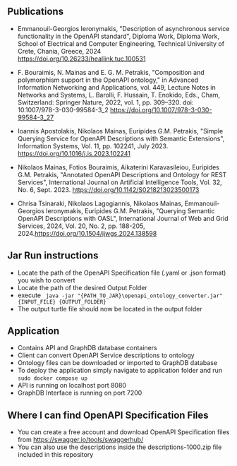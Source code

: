 ## Publications
- Emmanouil-Georgios Ieronymakis, "Description of asynchronous service functionality in the OpenAPI standard", Diploma Work, Diploma Work, School of Electrical and Computer Engineering, Technical University of Crete, Chania, Greece, 2024 
https://doi.org/10.26233/heallink.tuc.100531

- F. Bouraimis, N. Mainas and E. G. M. Petrakis, "Composition and polymorphism support in the OpenAPI ontology," in Advanced Information Networking and Applications, vol. 449, Lecture Notes in Networks and Systems, L. Barolli, F. Hussain, T. Enokido, Eds., Cham, Switzerland: Springer Nature, 2022, vol. 1, pp. 309–320. doi: 10.1007/978-3-030-99584-3_2
https://doi.org/10.1007/978-3-030-99584-3_27

 -  Ioannis Apostolakis, Nikolaos Mainas, Euripides G.M. Petrakis, "Simple Querying Service for OpenAPI Descriptions with Semantic Extensions", Information Systems, Vol. 11, pp. 102241, July 2023.
https://doi.org/10.1016/j.is.2023.102241

- Nikolaos Mainas, Fotios Bouraimis, Aikaterini Karavasileiou, Euripides G.M. Petrakis, "Annotated OpenAPI Descriptions and Ontology for REST Services", International Journal on Artificial Intelligence Tools, Vol. 32, No. 6, Sept. 2023.
https://doi.org/10.1142/S0218213023500173

- Chrisa Tsinaraki, Nikolaos Lagogiannis, Nikolaos Mainas, Emmanouil-Georgios Ieronymakis, Euripides G.M. Petrakis, "Querying Semantic OpenAPI Descriptions with OASL", International Journal of Web and Grid Services, 2024, Vol. 20, No. 2, pp. 188-205, 2024.https://doi.org/10.1504/ijwgs.2024.138598

## Jar Run instructions
- Locate the path of the OpenAPI Specification file (.yaml or .json format) you wish to convert
- Locate the path of the desired Output Folder
- execute ``` java -jar "{PATH_TO_JAR}\openapi_ontology_converter.jar" {INPUT_FILE} {OUTPUT_FOLDER}```
- The output turtle file should now be located in the output folder


## Application
- Contains API and GraphDB database containers
- Client can convert OpenAPI Service descriptions to ontology
- Ontology files can be downloaded or imported to GraphDB database
- To deploy the application simply navigate to application folder and run ```sudo docker compose up```
- API is running on localhost port 8080
- GraphDB Interface is running on port 7200
## Where I can find OpenAPI Specification Files
- You can create a free account and download OpenAPI Specification files from https://swagger.io/tools/swaggerhub/ 
- You can also use the descriptions inside the descriptions-1000.zip file included in this repository
